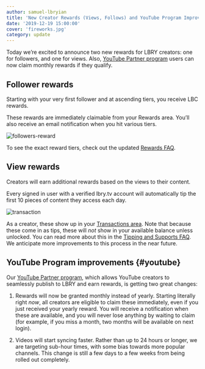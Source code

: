 ```yaml
---
author: samuel-lbryian
title: 'New Creator Rewards (Views, Follows) and YouTube Program Improvements'
date: '2019-12-19 15:00:00'
cover: 'fireworks.jpg'
category: update
---
```


Today we’re excited to announce two new rewards for LBRY creators: one for followers, and one for views. Also, [YouTube Partner program](#youtube) users can now claim monthly rewards if they qualify.

## Follower rewards
Starting with your very first follower and at ascending tiers, you receive LBC rewards.

These rewards are immediately claimable from your Rewards area. You’ll also receive an email notification when you hit various tiers.

![followers-reward](https://spee.ch/@lbrynews:0/followers-lbry.png)

To see the exact reward tiers, check out the updated [Rewards FAQ](https://lbry.com/faq/rewards#followers).

## View rewards
Creators will earn additional rewards based on the views to their content.

Every signed in user with a verified lbry.tv account will automatically tip the first 10 pieces of content they access each day.

![transaction](https://spee.ch/@lbrynews:0/tips-lbry.png)

As a creator, these show up in your [Transactions area](https://lbry.tv/$/transactions). Note that because these come in as tips, these will *not* show in your available balance unless unlocked. You can read more about this in the [Tipping and Supports FAQ](https://lbry.com/faq/tipping). We anticipate more improvements to this process in the near future.

## YouTube Program improvements {#youtube}
Our [YouTube Partner program](https://lbry.com/youtube), which allows YouTube creators to seamlessly publish to LBRY and earn rewards, is getting two great changes:

1. Rewards will now be granted monthly instead of yearly. Starting literally right *now*, all creators are eligible to claim these immediately, even if you just received your yearly reward. You will receive a notification when these are available, and you will never lose anything by waiting to claim (for example, if you miss a month, two months will be available on next login).

2. Videos will start syncing faster. Rather than up to 24 hours or longer, we are targeting sub-hour times, with some bias towards more popular channels. This change is still a few days to a few weeks from being rolled out completely.
